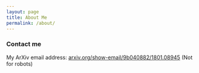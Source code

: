 ```yaml
---
layout: page
title: About Me
permalink: /about/
---
```


### Contact me

My ArXiv email address: [arxiv.org/show-email/9b040882/1801.08945](arxiv.org/show-email/9b040882/1801.08945)
(Not for robots)
